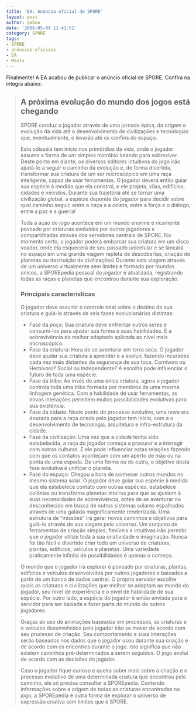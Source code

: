 ```yaml
---
title: 'EA: Anúncio oficial de SPORE'
layout: post
author: gaboo
date: '2006-05-09 11:41:51'
category: SPORE
tags:
- SPORE
- anúncios oficiais
- EA
- Maxis
---
```


Finalmente! A EA acabou de publicar o anúncio oficial de SPORE. Confira na íntegra abaixo:

> ## A próxima evolução do mundo dos jogos está chegando
>
> SPORE conduz o jogador através de uma jornada épica, da origem e evolução da vida até o desenvolvimento de civilizações e tecnologias que, eventualmente, o levarão até os confins do espaço.
>
> Esta odisséia tem início nos primórdios da vida, onde o jogador assume a forma de um simples micróbio lutando para sobreviver. Deste ponto em diante, os diversos editores intuitivos do jogo irão ajudá-lo a seguir o caminho da evolução e, de forma divertida, transformar sua criatura de um ser microscópico em uma raça inteligente, capaz de usar ferramentas. O jogador deverá então guiar sua espécie à medida que ela constrói, e ele projeta, vilas, edifícios, cidades e veículos. Durante sua trajetória até se tornar uma civilização global, a espécie depende do jogador para decidir sobre qual caminho seguir, entre a caça e a coleta, entre a força e o diálogo, entre a paz e a guerra!
>
> Toda a ação do jogo acontece em um mundo enorme e ricamente povoado por criaturas evoluídas por outros jogadores e compartilhadas através dos servidores centrais de SPORE. No momento certo, o jogador poderá embarcar sua criatura em um disco voador, onde ela esquecerá de seu passado unicelular e se lançará no espaço em uma grande viagem repleta de descobertas, criação de planetas ou destruição de civilizações! Durante esta viagem através de um universo virtualmente sem limites e formado por mundos únicos, a SPOREpedia pessoal do jogador é atualizada, registrando todas as raças e planetas que encontrou durante sua exploração.
>
> ### Principais características
>
> O jogador deve assumir o controle total sobre o destino de sua criatura e guiá-la através de seis fases evolucionárias distintas:
>
> - Fase da poça: Sua criatura deve enfrentar outros seres e consumi-los para ajustar sua forma e suas habilidades. É a sobrevivência do melhor adaptado aplicada ao nível mais microscópico.
> - Fase da criatura: Hora de se aventurar em terra seca. O jogador deve ajudar sua criatura a aprender e a evoluir, fazendo incursões cada vez mais distantes da segurança de sua toca. Carnívoro ou Herbívoro? Social ou Independente? A escolha pode influenciar o futuro de toda uma espécie.
> - Fase da tribo: Ao invés de uma única criatura, agora o jogador controla toda uma tribo formada por membros de uma mesma linhagem genética. Com a habilidade de usar ferramentas, as novas interações permitem muitas possibilidades evolutivas para sua existência.
> - Fase da cidade: Neste ponto do processo evolutivo, uma nova era dourada para a raça criada pelo jogador tem início, com a o desenvolvimento de tecnologia, arquitetura e infra-estrutura da cidade.
> - Fase da civilização: Uma vez que a cidade tenha sido estabelecida, a raça do jogador começa a procurar e a interagir com outras culturas. E ele pode influenciar estas relações fazendo com que os contatos aconteçam com um aperto de mão ou na ponta de uma espada. De uma forma ou de outra, o objetivo desta fase evolutiva é unificar o planeta.
> - Fase do espaço: Chegou a hora de conhecer outros mundos no mesmo sistema solar. O jogador deve guiar sua espécie à medida que ela estabelece contato com outras espécies, estabelece colônias ou transforma planetas inteiros para que se ajustem à suas necessidades de sobrevivência, antes de se aventurar no desconhecido em busca de outros sistemas solares espalhados através de uma galáxia magnificamente renderizada. Uma estrutura de “missões” irá gerar novos caminhos e objetivos para guiá-lo através de sua viagem pelo universo.
> Um conjunto de ferramentas de criação simples, flexíveis e intuitivas irão permitir que o jogador utilize toda a sua criatividade e imaginação. Nunca foi tão fácil e divertido criar todo um universo de criaturas, plantas, edifícios, veículos e planetas. Uma variedade praticamente infinita de possibilidades é apenas o começo.
>
> O mundo que o jogador irá explorar é povoado por criaturas, plantas, edifícios e veículos desenvolvidos por outros jogadores e baixados a partir de um banco de dados central. O próprio servidor escolhe quais as criaturas e civilizações que melhor se adaptam ao mundo do jogador, seu nível de experiência e o nível de habilidade de sua espécie. Por outro lado, a espécie do jogador é então enviada para o servidor para ser baixada e fazer parte do mundo de outros jogadores.
>
> Graças ao uso de animações baseadas em processos, as criaturas e o veículos desenvolvidos pelo jogador irão se mover de acordo com seu processo de criação. Seu comportamento e suas interações serão baseados nos dados que o jogador usou durante sua criação e de acordo com os encontros durante o jogo. Isto significa que não existem caminhos pré-determinados a serem seguidos. O jogo evolui de acordo com as decisões do jogador.
>
> Caso o jogador fique curioso e queira saber mais sobre a criação e o processo evolutivo de uma determinada criatura que encontrou pelo caminho, ele só precisa consultar a SPOREpedia. Contendo informações sobre a origem de todas as criaturas encontradas no jogo, a SPOREpedia é outra forma de explorar o universo de expressão criativa sem limites que é SPORE.